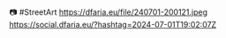 📷 #StreetArt https://dfaria.eu/file/240701-200121.jpeg https://social.dfaria.eu/?hashtag=2024-07-01T19:02:07Z